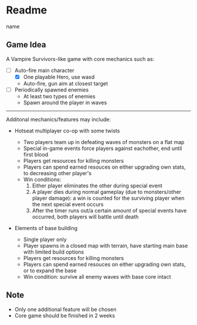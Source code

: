 # Readme
name
## Game Idea
A Vampire Survivors-like game with core mechanics such as:
- [ ] Auto-fire main character
	+ [x] One playable Hero, use wasd
	+ Auto-fire, gun aim at closest target
- [ ] Periodically spawned enemies
	+ At least two types of enemies
	+ Spawn around the player in waves
---
Additonal mechanics/features may include:
- Hotseat multiplayer co-op with some twists
	+ Two players team up in defeating waves of monsters on a flat map
	+ Special in-game events force players against eachother, end until first blood
	+ Players get resources for killing monsters
	+ Players can spend earned resouces on either upgrading own stats, to decreasing other player's
	+ Win conditions:
		1. Either player eliminates the other during special event 
		2. A player dies during normal gameplay (due to monsters/other player damage): a win is counted for the surviving player when the next special event occurs
		3. After the timer runs out/a certain amount of special events have occurred, both players will battle until death
	
- Elements of base building
	+ Single player only
	+ Player spawns in a closed map with terrain, have starting main base with limited build options
	+ Players get resources for killing monsters
	+ Players can spend earned resouces on either upgrading own stats, or to expand the base
	+ Win condition: survive all enemy waves with base core intact

## Note
- Only one additional feature will be chosen
- Core game should be finished in 2 weeks
